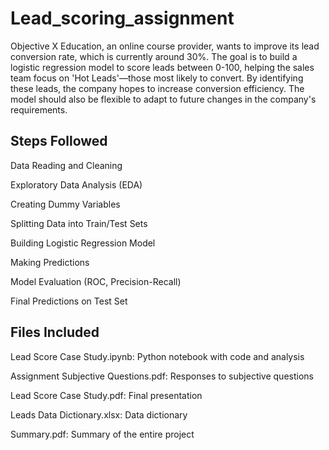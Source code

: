 # Lead_scoring_assignment

Objective
X Education, an online course provider, wants to improve its lead conversion rate, which is currently around 30%. The goal is to build a logistic regression model to score leads between 0-100, helping the sales team focus on 'Hot Leads'—those most likely to convert. By identifying these leads, the company hopes to increase conversion efficiency. The model should also be flexible to adapt to future changes in the company's requirements.




## Steps Followed

Data Reading and Cleaning

Exploratory Data Analysis (EDA)

Creating Dummy Variables

Splitting Data into Train/Test Sets

Building Logistic Regression Model

Making Predictions

Model Evaluation (ROC, Precision-Recall)

Final Predictions on Test Set





## Files Included

Lead Score Case Study.ipynb: Python notebook with code and analysis

Assignment Subjective Questions.pdf: Responses to subjective questions

Lead Score Case Study.pdf: Final presentation

Leads Data Dictionary.xlsx: Data dictionary

Summary.pdf: Summary of the entire project
